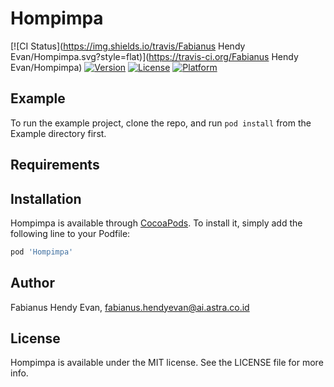 # Hompimpa

[![CI Status](https://img.shields.io/travis/Fabianus Hendy Evan/Hompimpa.svg?style=flat)](https://travis-ci.org/Fabianus Hendy Evan/Hompimpa)
[![Version](https://img.shields.io/cocoapods/v/Hompimpa.svg?style=flat)](https://cocoapods.org/pods/Hompimpa)
[![License](https://img.shields.io/cocoapods/l/Hompimpa.svg?style=flat)](https://cocoapods.org/pods/Hompimpa)
[![Platform](https://img.shields.io/cocoapods/p/Hompimpa.svg?style=flat)](https://cocoapods.org/pods/Hompimpa)

## Example

To run the example project, clone the repo, and run `pod install` from the Example directory first.

## Requirements

## Installation

Hompimpa is available through [CocoaPods](https://cocoapods.org). To install
it, simply add the following line to your Podfile:

```ruby
pod 'Hompimpa'
```

## Author

Fabianus Hendy Evan, fabianus.hendyevan@ai.astra.co.id

## License

Hompimpa is available under the MIT license. See the LICENSE file for more info.
